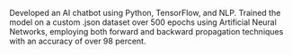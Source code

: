 Developed an AI chatbot using Python, TensorFlow, and NLP. Trained the model on a custom .json dataset over 500 epochs using Artificial Neural Networks, employing both forward and backward propagation techniques with an accuracy of over 98 percent.
